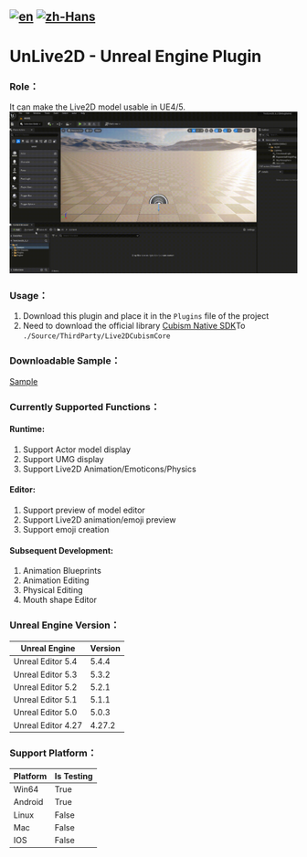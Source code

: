 [![en](https://img.shields.io/badge/lang-en-green.svg)](README.md)
[![zh-Hans](https://img.shields.io/badge/lang-zh-red.svg)](README.zh.md)
---
# UnLive2D - Unreal Engine Plugin

### Role：
It can make the Live2D model usable in UE4/5.
![InputAsset](./Docs/InputAsset.gif)

### Usage：
1. Download this plugin and place it in the `Plugins` file of the project
2. Need to download the official library [Cubism Native SDK](https://www.live2d.com/en/download/cubism-sdk/download-native/)To `./Source/ThirdParty/Live2DCubismCore`

### Downloadable Sample：
[Sample](https://www.live2d.com/learn/sample/)

### Currently Supported Functions：
#### Runtime:
1. Support Actor model display
2. Support UMG display
3. Support Live2D Animation/Emoticons/Physics

#### Editor:
1. Support preview of model editor
2. Support Live2D animation/emoji preview
3. Support emoji creation

#### Subsequent Development:
1. Animation Blueprints 
2. Animation Editing
3. Physical Editing
4. Mouth shape Editor


### Unreal Engine Version：

| Unreal Engine | Version |
| --- | --- |
| Unreal Editor 5.4  | 5.4.4  |
| Unreal Editor 5.3  | 5.3.2  |
| Unreal Editor 5.2  | 5.2.1  |
| Unreal Editor 5.1  | 5.1.1  |
| Unreal Editor 5.0  | 5.0.3  |
| Unreal Editor 4.27 | 4.27.2 |


### Support Platform：

| Platform    | Is Testing |
| ---     |   ---   |
|  Win64  |  True  |
| Android |  True  |
|  Linux  |  False  |
|   Mac   |  False  |
|   IOS   |  False  |
